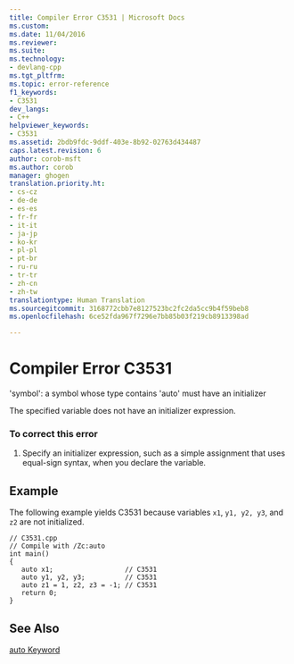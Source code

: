 ```yaml
---
title: Compiler Error C3531 | Microsoft Docs
ms.custom: 
ms.date: 11/04/2016
ms.reviewer: 
ms.suite: 
ms.technology:
- devlang-cpp
ms.tgt_pltfrm: 
ms.topic: error-reference
f1_keywords:
- C3531
dev_langs:
- C++
helpviewer_keywords:
- C3531
ms.assetid: 2bdb9fdc-9ddf-403e-8b92-02763d434487
caps.latest.revision: 6
author: corob-msft
ms.author: corob
manager: ghogen
translation.priority.ht:
- cs-cz
- de-de
- es-es
- fr-fr
- it-it
- ja-jp
- ko-kr
- pl-pl
- pt-br
- ru-ru
- tr-tr
- zh-cn
- zh-tw
translationtype: Human Translation
ms.sourcegitcommit: 3168772cbb7e8127523bc2fc2da5cc9b4f59beb8
ms.openlocfilehash: 6ce52fda967f7296e7bb85b03f219cb8913398ad

---
```

# Compiler Error C3531
'symbol': a symbol whose type contains 'auto' must have an initializer  
  
 The specified variable does not have an initializer expression.  
  
### To correct this error  
  
1.  Specify an initializer expression, such as a simple assignment that uses equal-sign syntax, when you declare the variable.  
  
## Example  
 The following example yields C3531 because variables `x1`, `y1, y2, y3`, and `z2` are not initialized.  
  
```  
// C3531.cpp  
// Compile with /Zc:auto  
int main()  
{  
   auto x1;                  // C3531  
   auto y1, y2, y3;          // C3531  
   auto z1 = 1, z2, z3 = -1; // C3531  
   return 0;  
}  
```  
  
## See Also  
 [auto Keyword](../../cpp/auto-keyword.md)


<!--HONumber=Jan17_HO2-->


